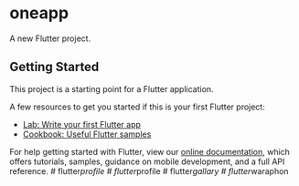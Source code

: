 # oneapp

A new Flutter project.

## Getting Started

This project is a starting point for a Flutter application.

A few resources to get you started if this is your first Flutter project:

- [Lab: Write your first Flutter app](https://flutter.dev/docs/get-started/codelab)
- [Cookbook: Useful Flutter samples](https://flutter.dev/docs/cookbook)

For help getting started with Flutter, view our
[online documentation](https://flutter.dev/docs), which offers tutorials,
samples, guidance on mobile development, and a full API reference.
#   f l u t t e r _ p r o f i l e  
 #   f l u t t e r _ p r o f i l e  
 #   f l u t t e r _ g a l l a r y  
 #   f l u t t e r _ w a r a p h o n  
 
